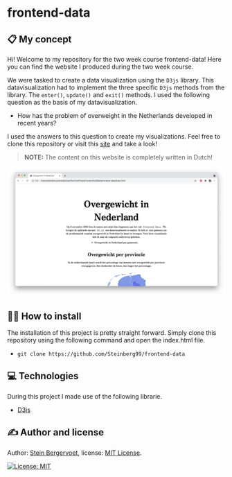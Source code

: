 # frontend-data

## 📋 My concept

Hi! Welcome to my repository for the two week course frontend-data! Here you can find the website I produced during the two week course.

We were tasked to create a data visualization using the `D3js` library. This datavisualization had to implement the three specific `D3js` methods from the library. The `enter()`, `update()` and `exit()` methods. I used the following question as the basis of my datavisualization.

- How has the problem of overweight in the Netherlands developed in recent years?

I used the answers to this question to create my visualizations. Feel free to clone this repository or visit this [site](https://steinberg99.github.io/frontend-data/) and take a look!

> **NOTE:** The content on this website is completely written in Dutch!

![homescreen](./images/home.png)

## 🧑‍💻 How to install

The installation of this project is pretty straight forward. Simply clone this repository using the following command and open the index.html file.

- `git clone https://github.com/Steinberg99/frontend-data`

## 💻 Technologies

During this project I made use of the following librarie.

- [D3js](https://d3js.org/)

## ✍️ Author and license

Author: [Stein Bergervoet](https://github.com/Steinberg99/), license: [MIT License](https://github.com/Steinberg99/functional-programming/blob/main/LICENSE).

[![License: MIT](https://img.shields.io/badge/License-MIT-yellow.svg)](https://opensource.org/licenses/MIT)
